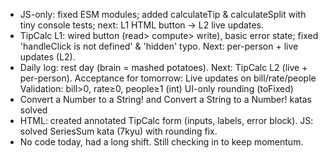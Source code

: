 - JS-only: fixed ESM modules; added calculateTip & calculateSplit with tiny console tests; next: L1 HTML button → L2 live updates.
- TipCalc L1: wired button (read> compute> write), basic error state; fixed 'handleClick is not defined' & 'hidden' typo. Next: per-person + live updates (L2).
- Daily log: rest day (brain = mashed potatoes). Next: TipCalc L2 (live + per-person).
  Acceptance for tomorrow:
   Live updates on bill/rate/people
   Validation: bill>0, rate≥0, people≥1 (int)
   UI-only rounding (toFixed)
- Convert a Number to a String! and Convert a String to a Number! katas solved
- HTML: created annotated TipCalc form (inputs, labels, error block). JS: solved SeriesSum kata (7kyu) with rounding fix.
- No code today, had a long shift. Still checking in to keep momentum.
